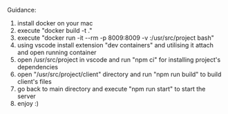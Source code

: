 Guidance:
1. install docker on your mac
2. execute "docker build -t <name of image> ."
3. execute "docker run -it --rm -p 8009:8009 -v <path to repo folder on your local mac>:/usr/src/project <name of image> bash"
4. using vscode install extension "dev containers" and utilising it attach and open running container
5. open /usr/src/project in vscode and run "npm ci" for installing project's dependencies
6. open "/usr/src/project/client" directory and run "npm run build" to build client's files
7. go back to main directory and execute "npm run start" to start the server
8. enjoy :)


